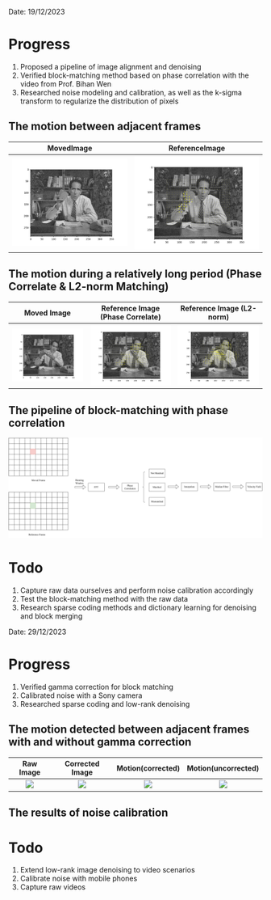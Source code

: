 Date: 19/12/2023
# Progress
1. Proposed a pipeline of image alignment and denoising
2. Verified block-matching method based on phase correlation with the video from Prof. Bihan Wen
3. Researched noise modeling and calibration, as well as the k-sigma transform to regularize the distribution of pixels

## The motion between adjacent frames
|MovedImage|ReferenceImage|
|:----:|:-------:|
|![the 30th frame](/Docs/Image_results/moved_frame_30.png)|![the 29th frame](/Docs/Image_results/reference_frame_29.png)|


## The motion during a relatively long period (Phase Correlate & L2-norm Matching)
|Moved Image|Reference Image (Phase Correlate)|Reference Image (L2-norm)|
|:-----:|:------:|:----:|
|![the 45th_frame](/Docs/Image_results/moved_frame_45.png)|![the 40th_frame](/Docs/Image_results/reference_frame_40.png)|![L2](/Docs/Image_results/results_1219/moved_frame_45_L2.png)|

## The pipeline of block-matching with phase correlation
![the pipeline of block-matching](/Docs/Image_results/blockMatching.svg)


 # Todo
 1. Capture raw data ourselves and perform noise calibration accordingly
 2. Test the block-matching method with the raw data
 3. Research sparse coding methods and dictionary learning for denoising and block merging



Date: 29/12/2023
# Progress
1. Verified gamma correction for block matching
2. Calibrated noise with a Sony camera
3. Researched sparse coding and low-rank denoising


## The motion detected between adjacent frames with and without gamma correction
|Raw Image|Corrected Image|Motion(corrected)|Motion(uncorrected)|
|:---:|:----:|:---:|:---:|
|![](/Docs/Images_results/results1229/raw.png)|![](/Docs/Images_results/results1229/moved.png)|![](/Docs/Images_results/results1229/)|![](/Docs/Image_results/results1229/vector.png)|

## The results of noise calibration



# Todo
1. Extend low-rank image denoising to video scenarios
2. Calibrate noise with mobile phones
3. Capture raw videos
